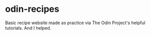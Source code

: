 # odin-recipes

Basic recipe website made as practice via The Odin Project's helpful tutorials.  And I helped.